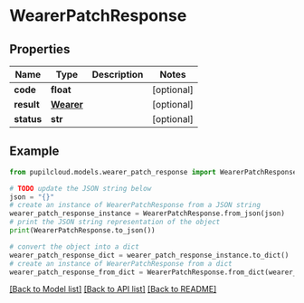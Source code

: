 # WearerPatchResponse


## Properties

Name | Type | Description | Notes
------------ | ------------- | ------------- | -------------
**code** | **float** |  | [optional] 
**result** | [**Wearer**](Wearer.md) |  | [optional] 
**status** | **str** |  | [optional] 

## Example

```python
from pupilcloud.models.wearer_patch_response import WearerPatchResponse

# TODO update the JSON string below
json = "{}"
# create an instance of WearerPatchResponse from a JSON string
wearer_patch_response_instance = WearerPatchResponse.from_json(json)
# print the JSON string representation of the object
print(WearerPatchResponse.to_json())

# convert the object into a dict
wearer_patch_response_dict = wearer_patch_response_instance.to_dict()
# create an instance of WearerPatchResponse from a dict
wearer_patch_response_from_dict = WearerPatchResponse.from_dict(wearer_patch_response_dict)
```
[[Back to Model list]](../README.md#documentation-for-models) [[Back to API list]](../README.md#documentation-for-api-endpoints) [[Back to README]](../README.md)


